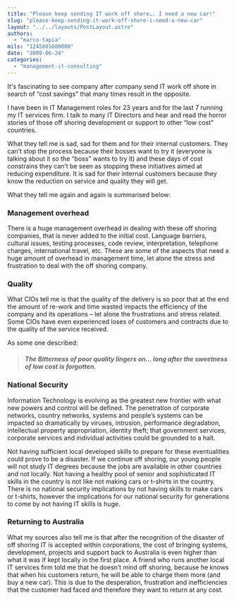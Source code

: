 ```yaml
---
title: "Please keep sending IT work off shore…. I need a new car!"
slug: "please-keep-sending-it-work-off-shore-i-need-a-new-car"
layout: "../../layouts/PostLayout.astro"
authors: 
  - "marco-tapia"
mils: "1245801600000"
date: "2009-06-24"
categories: 
  - "management-it-consulting"
---
```


It's fascinating to see company after company send IT work off shore in search of “cost savings” that many times result in the opposite.

I have been in IT Management roles for 23 years and for the last 7 running my IT services firm. I talk to many IT Directors and hear and read the horror stories of those off shoring development or support to other “low cost” countries.

What they tell me is sad, sad for them and for their internal customers. They can’t stop the process because their bosses want to try it (everyone is talking about it so the “boss” wants to try it) and these days of cost constrains they can’t be seen as stopping these initiatives aimed at reducing expenditure. It is sad for their internal customers because they know the reduction on service and quality they will get.

What they tell me again and again is summarised below:

### Management overhead

There is a huge management overhead in dealing with these off shoring companies, that is never added to the initial cost. Language barriers, cultural issues, testing processes, code review, interpretation, telephone charges, international travel, etc. These are some of the aspects that need a huge amount of overhead in management time, let alone the stress and frustration to deal with the off shoring company.

### Quality

What CIOs tell me is that the quality of the delivery is so poor that at the end the amount of re-work and time wasted impacts the efficiency of the company and its operations – let alone the frustrations and stress related. Some CIOs have even experienced loses of customers and contracts due to the quality of the service received.

As some one described:

> ##### The Bitterness of poor quality lingers on... long after the sweetness of low cost is forgotten.

### National Security

Information Technology is evolving as the greatest new frontier with what new powers and control will be defined. The penetration of corporate networks, country networks, systems and people’s systems can be impacted so dramatically by viruses, intrusion, performance degradation, intellectual property appropriation, identity theft; that government services, corporate services and individual activities could be grounded to a halt.

Not having sufficient local developed skills to prepare for these eventualities could prove to be a disaster. If we continue off shoring, our young people will not study IT degrees because the jobs are available in other countries and not locally. Not having a healthy pool of senior and sophisticated IT skills in the country is not like not making cars or t-shirts in the country. There is no national security implications by not having skills to make cars or t-shirts, however the implications for our national security for generations to come by not having IT skills is huge.

### Returning to Australia

What my sources also tell me is that after the recognition of the disaster of off shoring IT is accepted within corporations, the cost of bringing systems, development, projects and support back to Australia is even higher than what it was if kept locally in the first place. A friend who runs another local IT services firm told me that he doesn’t mind off shoring, because he knows that when his customers return, he will be able to charge them more (and buy a new car). This is due to the desperation, frustration and inefficiencies that the customer had faced and therefore they want to return at any cost.
